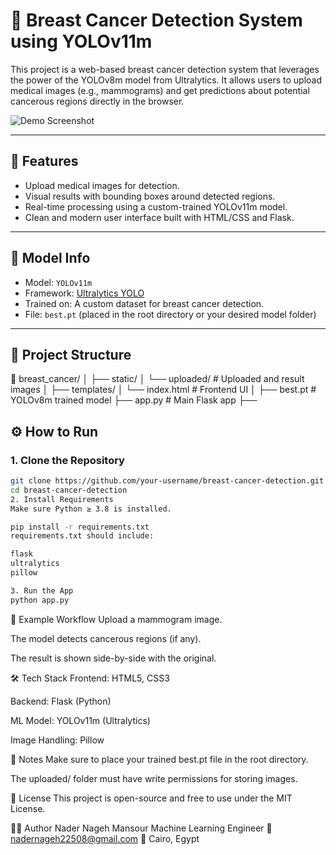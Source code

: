 # 🔬 Breast Cancer Detection System using YOLOv11m

This project is a web-based breast cancer detection system that leverages the power of the YOLOv8m model from Ultralytics. It allows users to upload medical images (e.g., mammograms) and get predictions about potential cancerous regions directly in the browser.

![Demo Screenshot](static/demo.png) <!-- Optional: add a screenshot -->

---

## 🚀 Features

- Upload medical images for detection.
- Visual results with bounding boxes around detected regions.
- Real-time processing using a custom-trained YOLOv11m model.
- Clean and modern user interface built with HTML/CSS and Flask.

---

## 🧠 Model Info

- Model: `YOLOv11m`
- Framework: [Ultralytics YOLO](https://docs.ultralytics.com)
- Trained on: A custom dataset for breast cancer detection.
- File: `best.pt` (placed in the root directory or your desired model folder)

---

## 📂 Project Structure

📁 breast_cancer/ │ ├── static/ │ └── uploaded/ # Uploaded and result images │ ├── templates/ │ └── index.html # Frontend UI │ ├── best.pt # YOLOv8m trained model ├── app.py # Main Flask app ├── 

## ⚙️ How to Run

### 1. Clone the Repository

```bash
git clone https://github.com/your-username/breast-cancer-detection.git
cd breast-cancer-detection
2. Install Requirements
Make sure Python ≥ 3.8 is installed.

pip install -r requirements.txt
requirements.txt should include:

flask
ultralytics
pillow

3. Run the App
python app.py
```
📸 Example Workflow
Upload a mammogram image.

The model detects cancerous regions (if any).

The result is shown side-by-side with the original.

🛠️ Tech Stack
Frontend: HTML5, CSS3

Backend: Flask (Python)

ML Model: YOLOv11m (Ultralytics)

Image Handling: Pillow

📌 Notes
Make sure to place your trained best.pt file in the root directory.

The uploaded/ folder must have write permissions for storing images.

📜 License
This project is open-source and free to use under the MIT License.

👨‍💻 Author
Nader Nageh Mansour
Machine Learning Engineer
📧 nadernageh22508@gmail.com
📍 Cairo, Egypt

